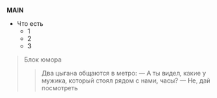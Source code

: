 __MAIN__

* Что есть 
  + 1
  + 2
  + 3




>Блок юмора
>>Два цыгана общаются в метро:
— А ты видел, какие у мужика, который стоял рядом с нами, часы?
— Не, дай посмотреть